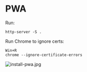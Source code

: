 # PWA

Run:
```
http-server -S .
```

Run Chrome to ignore certs:
```
Win+R
chrome --ignore-certificate-errors
```

![install-pwa.jpg](images/install-pwa.jpg)
